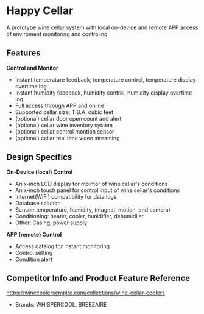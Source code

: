 # Happy Cellar

A prototype wine cellar system with local on-device and remote APP access of enviroment monitoring and controling

## Features
**Control and Monitor**
* Instant temperature feedback, temperature control, temperature display overtime log
* Instant humidity feedback, humidity control, humidity display overtime log
* Full access through APP and online
* Supported cellar size: T.B.A. cubic feet
* (optional) cellar door open count and alert
* (optional) cellar wine inventory system
* (optional) cellar control montion sensor
* (optional) cellar real time video streaming

## Design Specifics
**On-Device (local) Control**
* An x-inch LCD display for mointor of wine cellar's conditions
* An x-inch touch panel for control input of wine cellar's conditions
* Internet(WiFi) compatibility for data logs
* Database solution
* Sensor: temperature, humidity, (magnet, motion, and camera)
* Conditioning: heater, cooler, hunidifier, dehumidiier
* Other: Casing, power supply

**APP (remote) Control**
* Access datalog for instant monitoring
* Control setting
* Condition alert

## Competitor Info and Product Feature Reference
https://winecoolersempire.com/collections/wine-cellar-coolers
* Brands: WHISPERCOOL, BREEZAIRE
